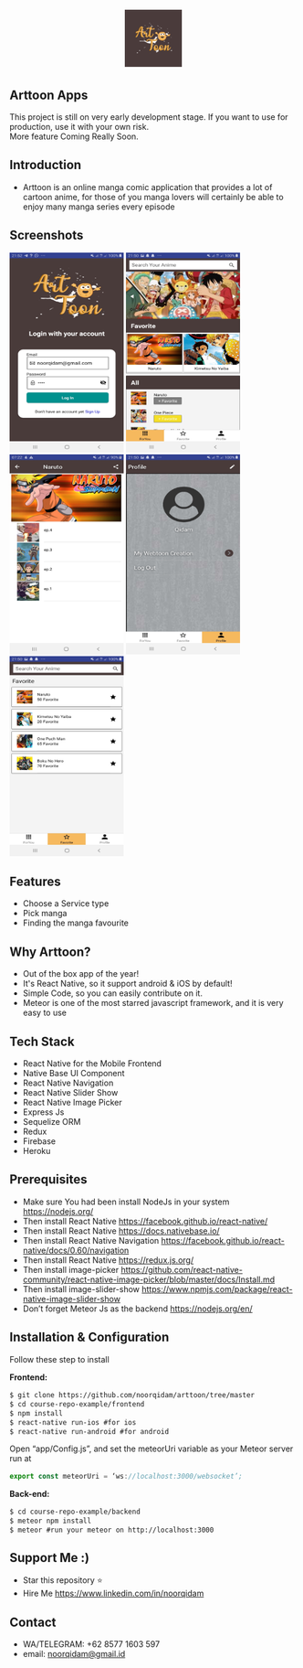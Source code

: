 <h1 align="center">
  <img src="./src/images/loadinglogo.png" width="100"/><br>
</h1>

## Arttoon Apps
This project is still on very early development stage. If you want to use for production, use it with your own risk.
<br>More feature Coming Really Soon.

## Introduction 
- Arttoon is an online manga comic application that provides a lot of cartoon anime, for those of you manga lovers will certainly be able to enjoy many manga series every episode

## Screenshots

<p float="left">
  <img src="./src/images/loginscreen.jpg" width="200" height="350" alt="Login Screen"/>

  <img src="./src/images/foryouscreen.jpg" width="200" height="350" alt="For You Screen"/>

  <img src="./src/images/episodescreen.jpg" width="200" height="350" alt="Detail Webtoon"/>

  <img src="./src/images/profilescreen.jpg" width="200" height="350" alt="Profile Screen"/>

  <img src="./src/images/favoritescreen.jpg" width="200" height="350" alt="Favourite Screen"/>
</p>


## Features
* Choose a Service type
* Pick manga
* Finding the manga favourite

## Why Arttoon?
* Out of the box app of the year!
* It's React Native, so it support android & iOS by default!
* Simple Code, so you can easily contribute on it.
* Meteor is one of the most starred javascript framework, and it is very easy to use

## Tech Stack
* React Native for the Mobile Frontend
* Native Base UI Component
* React Native Navigation
* React Native Slider Show
* React Native Image Picker
* Express Js
* Sequelize ORM
* Redux
* Firebase
* Heroku

## Prerequisites
* Make sure You had been install NodeJs in your system https://nodejs.org/
* Then install React Native https://facebook.github.io/react-native/
* Then install React Native https://docs.nativebase.io/
* Then install React Native Navigation https://facebook.github.io/react-native/docs/0.60/navigation
* Then install React Native https://redux.js.org/
* Then install image-picker https://github.com/react-native-community/react-native-image-picker/blob/master/docs/Install.md
* Then install image-slider-show https://www.npmjs.com/package/react-native-image-slider-show
* Don’t forget Meteor Js as the backend https://nodejs.org/en/

## Installation & Configuration
Follow these step to install

**Frontend:**
```
$ git clone https://github.com/noorqidam/arttoon/tree/master
$ cd course-repo-example/frontend
$ npm install
$ react-native run-ios #for ios
$ react-native run-android #for android
```
Open “app/Config.js”, and set the meteorUri variable as your Meteor server run at
```javascript
export const meteorUri = ‘ws://localhost:3000/websocket’;
```

**Back-end:**
```
$ cd course-repo-example/backend
$ meteor npm install
$ meteor #run your meteor on http://localhost:3000
```

## Support Me :)
* Star this repository :star:
* Hire Me https://www.linkedin.com/in/noorqidam

## Contact 
* WA/TELEGRAM: +62 8577 1603 597
* email: noorqidam@gmail.id
